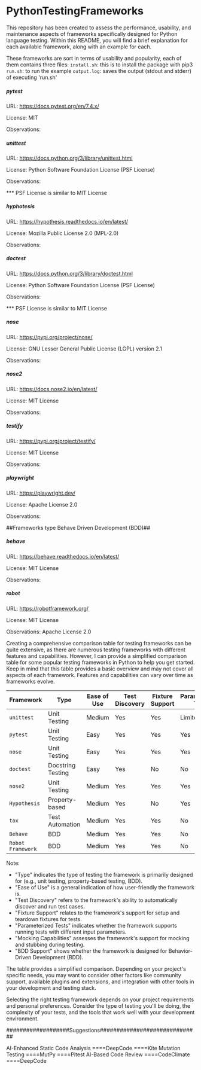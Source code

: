 # PythonTestingFrameworks
This repository has been created to assess the performance, usability, and maintenance aspects of frameworks specifically designed for Python language testing.
Within this README, you will find a brief explanation for each available framework, along with an example for each.

These frameworks are sort in terms of usability and popularity, each of them contains three files:
`install.sh`: this is to install the package with pip3
`run.sh`: to run the example
`output.log`: saves the output (stdout and stderr) of executing 'run.sh'

##### pytest #####
URL: https://docs.pytest.org/en/7.4.x/

License: MIT

Observations:

##### unittest #####
URL: https://docs.python.org/3/library/unittest.html

License: Python Software Foundation License (PSF License)

Observations:

*** PSF License is similar to MIT License


##### hyphotesis #####
URL: https://hypothesis.readthedocs.io/en/latest/

License: Mozilla Public License 2.0 (MPL-2.0)

Observations:

##### doctest #####
URL: https://docs.python.org/3/library/doctest.html

License: Python Software Foundation License (PSF License)

Observations: 

*** PSF License is similar to MIT License

##### nose #####
URL: https://pypi.org/project/nose/

License: GNU Lesser General Public License (LGPL) version 2.1

Observations:

##### nose2 #####
URL: https://docs.nose2.io/en/latest/

License: MIT License

Observations:

##### testify #####
URL: https://pypi.org/project/testify/

License: MIT License

Observations:

##### playwright #####
URL: https://playwright.dev/

License: Apache License 2.0

Observations:


##Frameworks type Behave Driven Development (BDD)##

##### behave #####
URL: https://behave.readthedocs.io/en/latest/

License: MIT License

Observations:

##### robot #####
URL: https://robotframework.org/

License: MIT License

Observations: Apache License 2.0


Creating a comprehensive comparison table for testing frameworks can be quite extensive, as there are numerous testing frameworks with different features and capabilities. However, I can provide a simplified comparison table for some popular testing frameworks in Python to help you get started. Keep in mind that this table provides a basic overview and may not cover all aspects of each framework. Features and capabilities can vary over time as frameworks evolve.

| Framework           | Type              | Ease of Use      | Test Discovery | Fixture Support | Parameterized Tests | Mocking Capabilities | BDD Support |
|---------------------|-------------------|------------------|-----------------|-----------------|----------------------|-----------------------|-------------|
| `unittest`          | Unit Testing      | Medium           | Yes             | Yes             | Limited              | Limited               | No          |
| `pytest`            | Unit Testing      | Easy             | Yes             | Yes             | Yes                  | Yes                   | No          |
| `nose`              | Unit Testing      | Easy             | Yes             | Yes             | Yes                  | Limited               | No          |
| `doctest`           | Docstring Testing | Easy             | Yes             | No              | No                   | Limited               | No          |
| `nose2`             | Unit Testing      | Medium           | Yes             | Yes             | Yes                  | Limited               | No          |
| `Hypothesis`        | Property-based    | Medium           | Yes             | No              | Yes                  | No                    | No          |
| `tox`               | Test Automation   | Medium           | Yes             | Yes             | No                   | No                    | No          |
| `Behave`            | BDD               | Medium           | Yes             | Yes             | No                   | No                    | Yes         |
| `Robot Framework`   | BDD               | Medium           | Yes             | Yes             | No                   | No                    | Yes         |

Note:
- "Type" indicates the type of testing the framework is primarily designed for (e.g., unit testing, property-based testing, BDD).
- "Ease of Use" is a general indication of how user-friendly the framework is.
- "Test Discovery" refers to the framework's ability to automatically discover and run test cases.
- "Fixture Support" relates to the framework's support for setup and teardown fixtures for tests.
- "Parameterized Tests" indicates whether the framework supports running tests with different input parameters.
- "Mocking Capabilities" assesses the framework's support for mocking and stubbing during testing.
- "BDD Support" shows whether the framework is designed for Behavior-Driven Development (BDD).

The table provides a simplified comparison. Depending on your project's specific needs, you may want to consider other factors like community support, available plugins and extensions, and integration with other tools in your development and testing stack.

Selecting the right testing framework depends on your project requirements and personal preferences. Consider the type of testing you'll be doing, the complexity of your tests, and the tools that work well with your development environment.







###################Suggestions##############################

AI-Enhanced Static Code Analysis
====DeepCode
====Kite
Mutation Testing 
====MutPy
====Pitest
AI-Based Code Review
====CodeClimate
====DeepCode


